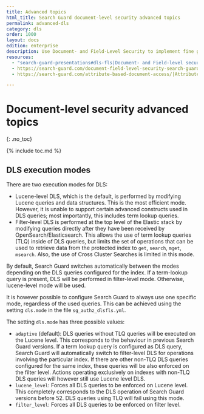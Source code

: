 ```yaml
---
title: Advanced topics
html_title: Search Guard document-level security advanced topics
permalink: advanced-dls
category: dls
order: 1000
layout: docs
edition: enterprise
description: Use Document- and Field-Level Security to implement fine grained access control to documents and fields in your OpenSearch/Elasticsearch cluster.
resources:
  - "search-guard-presentations#dls-fls|Document- and Field-level security (presentation)"
  - https://search-guard.com/document-field-level-security-search-guard/|Document- and field-level security with Search Guard (blog post)
  - https://search-guard.com/attribute-based-document-access/|Attribute based document access (blog post)

---
```

<!---
Copyright 2020 floragunn GmbH
-->

# Document-level security advanced topics
{: .no_toc}

{% include toc.md %}

## DLS execution modes

There are two execution modes for DLS:

- Lucene-level DLS, which is the default, is performed by modifying Lucene queries and data structures. This is the most efficient mode. However, it is unable to support certain advanced constructs used in DLS queries; most importantly, this includes term lookup queries.
- Filter-level DLS is performed at the top level of the Elastic stack by modifying queries directly after they have been received by OpenSearch/Elasticsearch. This allows the use of term lookup queries (TLQ) inside of DLS queries, but limits the set of operations that can be used to retrieve data from the protected index to `get`, `search`, `mget`, `msearch`. Also, the use of Cross Cluster Searches is limited in this mode.

By default, Search Guard switches automatically between the modes depending on the DLS queries configured for the index. If a term-lookup query is present, DLS will be performed in filter-level mode. Otherwise, lucene-level mode will be used.

It is however possible to configure Search Guard to always use one specific mode, regardless of the used queries. This can be achieved using the setting `dls.mode` in the file `sg_authz_dlsfls.yml`.

The setting `dls.mode` has three possible values:

* `adaptive` (default): DLS queries without TLQ queries will be executed on the Lucene level. This corresponds to the behaviour in previous Search Guard versions. If a term lookup query is configured as DLS query, Search Guard will automatically switch to filter-level DLS for operations involving the particular index. If there are other non-TLQ DLS queries configured for the same index, these queries will be also enforced on the filter level. Actions operating exclusively on indexes with non-TLQ DLS queries will however still use Lucene level DLS.
* `lucene_level`: Forces all DLS queries to be enforced on Lucene level. This completely corresponds to the DLS operation of Search Guard versions before 52. DLS queries using TLQ will fail using this mode.
* `filter_level`: Forces all DLS queries to be enforced on filter level.  




